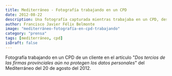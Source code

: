 ```yaml
---
title: Mediterráneo - Fotografía trabajando en un CPD
date: 2012-08-22
description: Una fotografía capturada mientras trabajaba en un CPD, destacada en el artículo "_Dos tercios de las firmas provinciales aún no protegen los datos personales_" publicado en el periódico Mediterráneo el 20 de agosto de 2012.
author: Francisco Javier Félix Belmonte
image: "mediterráneo-fotografía-en-cpd-trabajando"
category: "prensa"
tags: [mediterráneo, cpd]
isDraft: false
---
```


Fotografía trabajando en un CPD de un cliente en el artículo "_Dos tercios de las firmas provinciales aún no protegen
los datos personales_" del Mediterráneo del 20 de agosto del 2012.
